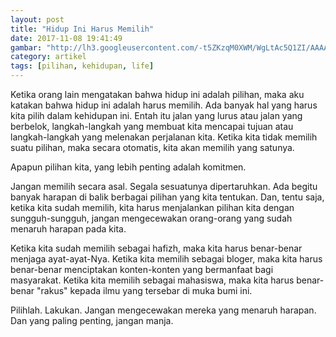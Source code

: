```yaml
---
layout: post
title: "Hidup Ini Harus Memilih"
date: 2017-11-08 19:41:49
gambar: "http://lh3.googleusercontent.com/-t5ZKzqM0XWM/WgLtAc5Q1ZI/AAAAAAAACqc/Wp6WUWS3vW8UIJuY9c3tgfnvgIU9RdMMwCLcBGAs/s900/choice_main.jpg"
category: artikel
tags: [pilihan, kehidupan, life]
---
```


Ketika orang lain mengatakan bahwa hidup ini adalah pilihan, maka aku katakan bahwa hidup ini adalah harus memilih. Ada banyak hal yang harus kita pilih dalam kehidupan ini. Entah itu jalan yang lurus atau jalan yang berbelok, langkah-langkah yang membuat kita mencapai tujuan atau langkah-langkah yang melenakan perjalanan kita. Ketika kita tidak memilih suatu pilihan, maka secara otomatis, kita akan memilih yang satunya.

Apapun pilihan kita, yang lebih penting adalah komitmen.

Jangan memilih secara asal. Segala sesuatunya dipertaruhkan. Ada begitu banyak harapan di balik berbagai pilihan yang kita tentukan. Dan, tentu saja, ketika kita sudah memilih, kita harus menjalankan pilihan kita dengan sungguh-sungguh, jangan mengecewakan orang-orang yang sudah menaruh harapan pada kita.

Ketika kita sudah memilih sebagai hafizh, maka kita harus benar-benar menjaga ayat-ayat-Nya. Ketika kita memilih sebagai bloger, maka kita harus benar-benar menciptakan konten-konten yang bermanfaat bagi masyarakat. Ketika kita memilih sebagai mahasiswa, maka kita harus benar-benar "rakus" kepada ilmu yang tersebar di muka bumi ini.

Pilihlah. Lakukan. Jangan mengecewakan mereka yang menaruh harapan. Dan yang paling penting, jangan manja.